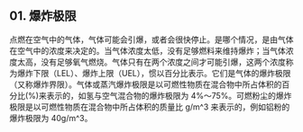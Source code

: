 ## 01. 爆炸极限

点燃在空气中的气体，气体可能会引爆，或者会很快停止。是哪个情况，是由气体在空气中的浓度来决定的。当气体浓度太低，没有足够燃料来维持爆炸；当气体浓度太高，没有足够氧气燃烧。气体只有在两个浓度之间才可能引爆，这两个浓度称为爆炸下限（LEL）、爆炸上限（UEL），惯以百分比表示。它们是气体的爆炸极限（又称爆炸界限）。气体或蒸汽爆炸极限是以可燃性物质在混合物中所占体积的百分比(%)来表示的，如氢与空气混合物的爆炸极限为 4%～75%。可燃粉尘的爆炸极限是以可燃性物质在混合物中所占体积的质量比 g/m^3 来表示的，例如铝粉的爆炸极限为 40g/m^3。

